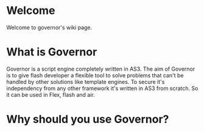 # Welcome #

Welcome to governor's wiki page.


# What is Governor #

Governor is a script engine completely written in AS3. The aim of Governor is to give flash developer a flexible tool to solve problems that can't be handled by other solutions like template engines. To secure it's independency from any other framework it's written in AS3 from scratch. So it can be used in Flex, flash and air.

# Why should you use Governor? #